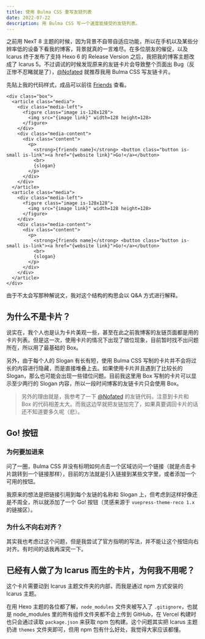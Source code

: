 ```yaml
---
title: 使用 Bulma CSS 重写友链列表
date: 2022-07-22
description: 用 Bulma CSS 写一个速度能接受的友链列表。
---
```


之前用 NexT 8 主题的时候，因为背景不自带自适应功能，所以在手机以及某些分辨率低的设备下看我的博客，背景就真的一言难尽。在多位朋友的催促，以及 Icarus 终于发布了支持 Hexo 6 的 Release Version 之后，我把我的博客主题改成了 Icarus 5。不过调试的时候发现原来的友链卡片会导致整个页面出 Bug（反正惨不忍睹就是了），[@Nofated](https://blog.nofated.win) 就推荐我用 Bulma CSS 写友链卡片。

<!--more-->

先贴上我的代码样式，成品可以前往 [Friends](/friends) 查看。

```
<div class="box">
  <article class="media">
    <div class="media-left">
      <figure class="image is-128x128">
        <img src="{image link}" width=128 height=128>
      </figure>
    </div>
    <div class="media-content">
      <div class="content">
        <p>
          <strong>{friends name}</strong> <button class="button is-small is-link"><a href="{website link}">Go!</a></button>
          <br>
          {slogan}
        </p>
      </div>
    </div>
  </article>
  <article class="media">
    <div class="media-left">
      <figure class="image is-128x128">
        <img src="{image link}" width=128 height=128>
      </figure>
    </div>
    <div class="media-content">
      <div class="content">
        <p>
          <strong>{friends name}</strong> <button class="button is-small is-link"><a href="{website link}">Go!</a></button>
          <br>
          {slogan}
        </p>
      </div>
    </div>
  </article>
</div>
```

由于不太会写那种解说文，我对这个结构的构思会以 Q&A 方式进行解释。

## 为什么不是卡片？

说实在，我个人也是认为卡片美观一些，甚至在此之前我博客的友链页面都是用的卡片列表。但是这一次，使用卡片的情况下出现了错位现象，目前暂时找不出问题所在，所以用了最基础的 Box。

另外，由于每个人的 Slogan 有长有短，使用 Bulma CSS 写制的卡片并不会将过长的内容进行隐藏，而是直接堆叠上去。如果使用卡片并且遇到了比较长的 Slogan，那么也可能会出现一些错位问题。目前我这里用 Box 写制的卡片可以显示至少两行的 Slogan 内容，所以一段时间博客的友链卡片只会使用 Box。

> 另外的理由就是，我参考了一下 [@Nofated](https://blog.nofated.win) 的友链代码，注意到卡片和 Box 的代码相差太大。而我这边早就把友链加完了，如果真要调回卡片的话还不知道要多久呢（悲）。

## Go! 按钮

### 为何要加进来

问了一圈，Bulma CSS 并没有标明如何点击一个区域访问一个链接（就是点击卡片跳转到一个链接那样），目前的方法就是引入链接到某些文字里，或者添加一个可用的按钮。

我原来的想法是把链接引用到每个友链的名称和 Slogan 上，但考虑到这样好像还是不周全，所以就添加了一个 Go! 按钮（灵感来源于 `vuepress-theme-reco 1.x` 的链接区）。

### 为什么不向右对齐？

其实我也考虑过这个问题，但是我尝试了官方指明的写法，并不能让这个按钮向右对齐。有时间的话我再深究一下。

## 已经有人做了为 Icarus 而生的卡片，为何我不用呢？

这个卡片需要动到 Icarus 主题文件夹的内部，而我是通过 npm 方式安装的 Icarus 主题。

在用 Hexo 主题的各位都了解，`node_modules` 文件夹被写入了 `.gitignore`，也就是 node_modules 里的所有组件文件夹都不会上传到 GitHub，在 Vercel 构建时也只会通过读取 `package.json` 来获取 npm 包构建。这个问题其实把 Icarus 主题扔进 `themes` 文件夹即可，但用 npm 包有什么好处，我觉得大家应该都懂。 